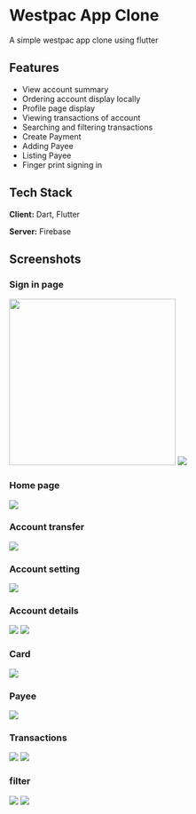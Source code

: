 # Westpac App Clone

A simple westpac app clone using flutter

## Features

- View account summary
- Ordering account display locally
- Profile page display
- Viewing transactions of account
- Searching and filtering transactions
- Create Payment
- Adding Payee
- Listing Payee
- Finger print signing in

##

## Tech Stack

**Client:** Dart, Flutter

**Server:** Firebase

## Screenshots

### Sign in page

<img width="300" src="/images/signin.jpg">
<img src="/images/signin2.jpg">

### Home page

<img src="/images/homepage.jpg">

### Account transfer

<img src="/images/accountTransfer.jpg">

### Account setting

<img src="/images/accountSettings.jpg">

### Account details

<img src="/images/accountDetails.jpg">
<img src="/images/accountDetails2.jpg">

### Card

<img src="/images/card.jpg">

### Payee

<img src="/images/payee.jpg">

### Transactions

<img src="/images/transactions.jpg">
<img src="/images/transactions2.jpg">

### filter

<img src="/images/filter.jpg">
<img src="/images/filter1.jpg">
